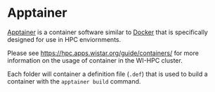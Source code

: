 # Apptainer

[Apptainer](https://apptainer.org/) is a container software similar to [Docker](https://www.docker.com/) that is specifically designed for use in HPC enviornments.

Please see https://hpc.apps.wistar.org/guide/containers/ for more information on the usage of container in the WI-HPC cluster.

Each folder will container a definition file (`.def`) that is used to build a container with the `apptainer build` command.
